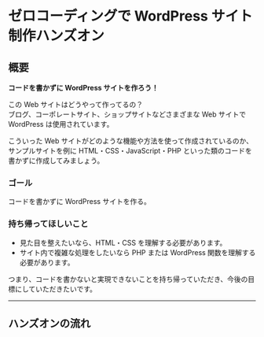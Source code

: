 # ゼロコーディングで WordPress サイト制作ハンズオン

## 概要

**コードを書かずに WordPress サイトを作ろう！**

この Web サイトはどうやって作ってるの？  
ブログ、コーポレートサイト、ショップサイトなどさまざまな Web サイトで WordPress は使用されています。

こういった Web サイトがどのような機能や方法を使って作成されているのか、  
サンプルサイトを例に HTML・CSS・JavaScript・PHP といった類のコードを書かずに作成してみましょう。

### ゴール

コードを書かずに WordPress サイトを作る。

### 持ち帰ってほしいこと

- 見た目を整えたいなら、HTML・CSS を理解する必要があります。
- サイト内で複雑な処理をしたいなら PHP または WordPress 関数を理解する必要があります。

つまり、コードを書かないと実現できないことを持ち帰っていただき、今後の目標にしていただきたいです。

----

## ハンズオンの流れ
